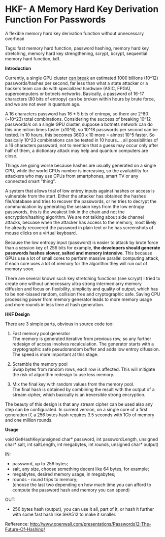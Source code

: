 # HKF- A Memory Hard Key Derivation Function For Passwords

A flexible memory hard key derivation function without unnecessary overhead

Tags: fast memory hard function, password hashing, memory hard key stretching, memory hard key strengthening, scrypt, bcrypt, sequential memory hard function, kdf.

<b>Introduction</b>

Currently, a single GPU cluster <a href="http://hackaday.com/2012/12/06/25-gpus-brute-force-348-billion-hashes-per-second-to-crack-your-passwords/">can break</a> an estimated 1000 billions (10^12) passwords/hashes per second, far less than what a state attacker or a hackers team can do with specialized hardware (ASIC, FPGA), supercomputers or botnets networks. Basically, a password of 16-17 characters (80 bits of entropy) can be broken within hours by brute force, and we are not even in quantum age.

A 16 characters password has 16 * 5 bits of entropy, so there are 2^80 (~10^23) total combinations. Considering the success of breaking 10^12 passwords/s on a single GPU cluster, suppose a botnets network can do this one milion times faster (x10^6), so 10^18 passwords per second can be tested. In 10 hours, this becomes 3600 x 10 more = almost 10^5 faster. So basically 10^23 combinations can be tested in 10 hours.... all possibilities of a 16 characters password, not to mention that a guess may occur only after half of them, a dictionary attack may help and quantum computers are close.

Things are going worse because hashes are usually generated on a single CPU, while the world CPUs number is increasing, so the availability for attackers who may use CPUs from smartphones, smart TV or any connected smart "thing".

A system that allows trial of low entroy inputs against hashes or access is vulnerable from the start. Either the attacker has obtained the hashes file/database and tries to recover the passwords, or he tries to decrypt the communication by generating the session keys from the low entropy passwords, this is the weakest link in the chain and not the encryption/hashing algorithm. We are not talking about side channel attacks, becuase when the attacker has access to the memory, most likely he already recovered the password in plain text or he has screenshots of mouse clicks on a virtual keyboard.

Because the low entropy input (password) is easier to attack by brute force than a session key of 256 bits for example, <b>the developers should generate passwords hashes slower, salted and memory intensive</b>. This because GPUs use a lot of small cores to perform massive parallel computing attack, if each core uses a lot of memory for the algorithm they will run out of memory soon.

There are several known such key stretching functions (see scrypt) I tried to create one without unnecessary ultra strong intermediarry memory diffusion and focus on flexibility, simplicity and quality of output, which has to be non-biased random, collision free and cryptographic safe. Saving CPU processing power from memory generator leads to more memory usage and more rounds in less time at hash generation.

<b>HKF Design</b>

There are 3 simple parts, obvious in source code too:

1. Fast memory pool generator<br>
The memory is generated iterative from previous row, so any further redesign of access involves recalculation. The generator starts with a cryptographic safe pseudorandom buffer and adds low entroy difussion. The speed is more important at this stage.

2. Scramble the memory pool<br>
Swap bytes from  random rows, each row is affected. This will mitigate the risk of algorithm redesign to use less memory.

3. Mix the final key with random values from the memory pool.<br>
The final hash is obtained by combining the result with the output of a stream cipher, which basically is an ireversible strong encryption.

The beauty of this design is that any stream cipher can be used also any step can be configurated.
In current version, on a single core of a first generation i7, a 256 bytes hash requires 3.5 seconds with 1Gb of memory and one million rounds.


<b>Usage</b>

void GetHashKey(unsigned char* password, int passwordLength, unsigned char* salt, int saltLength, int megabytes, int rounds, unsigned char* output)

IN: 
- password, up to 256 bytes;
- salt, any size, choose something decent like 64 bytes, for example;
- megabytes, desired memory usage, in megabytes;
- rounds - round trips to memory; <br>
(choose the last two depending on how much time you can afford to compute the password hash and memory you can spend)

OUT:
- 256 bytes hash (output), you can use it all, part of it, or hash it further with some fast hash like SHA512 to make it smaller.

Refference: http://www.openwall.com/presentations/Passwords12-The-Future-Of-Hashing/
